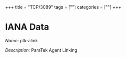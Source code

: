 +++
title = "TCP/3089"
tags = [""]
categories = [""]
+++

# IANA Data

_Name:_ ptk-alink

_Description:_ ParaTek Agent Linking

